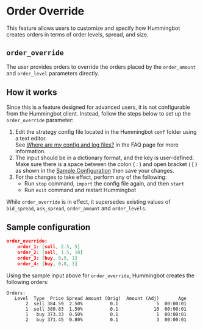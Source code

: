 # Order Override


This feature allows users to customize and specify how Hummingbot creates orders in terms of order levels, spread, and size.

## `order_override`

The user provides orders to override the orders placed by the `order_amount` and `order_level` parameters directly.


## How it works

Since this is a feature designed for advanced users, it is not configurable from the Hummingbot client. Instead, follow the steps below to set up the `order_override` parameter:

1. Edit the strategy config file located in the Hummingbot `conf` folder using a text editor. <br/>See [Where are my config and log files?](https://docs.hummingbot.io/operation/log-files/) in the FAQ page for more information.
2. The input should be in a dictionary format, and the key is user-defined.<br/>Make sure there is a space between the colon ( : ) and open bracket ( [ ) as shown in the [Sample Configuration](#sample-configuration) then save your changes.
3. For the changes to take effect, perform any of the following:
   - Run `stop` command, `import` the config file again, and then `start`
   - Run `exit` command and restart Hummingbot

While `order_override` is in effect, it supersedes existing values of `bid_spread`, `ask_spread`, `order_amount` and `order_levels`.

## Sample configuration

```json
order_override:
    order_1: [sell, 2.5, 5]
    order_2: [sell, 1.5, 10]
    order_3: [buy, 0.5, 1]
    order_4: [buy, 0.8, 3]
```

Using the sample input above for `order_override`, Hummingbot creates the following orders:

```
Orders:
   Level  Type  Price Spread Amount (Orig)  Amount (Adj)       Age
       2  sell 384.59  2.50%          0.1              5  00:00:01
       1  sell 380.83  1.50%          0.1             10  00:00:01
       1   buy 373.33  0.50%          0.1              1  00:00:01
       2   buy 371.45  0.80%          0.1              3  00:00:01
```

